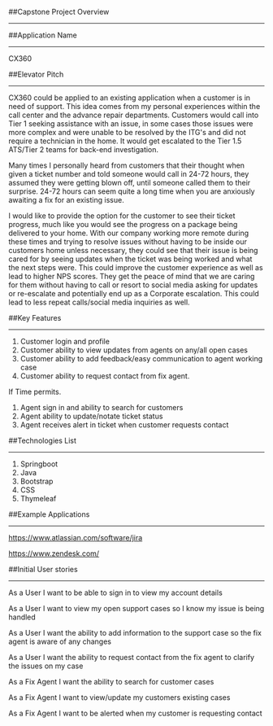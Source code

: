 ##Capstone Project Overview
**********************************************
##Application Name
**********************************************
CX360

##Elevator Pitch
**********************************************

CX360 could be applied to an existing application when a customer is in need of support. This idea comes from my personal experiences within the call center and the advance repair departments. Customers would call into Tier 1 seeking assistance with an issue, in some cases those issues were more complex and were unable to be resolved by the ITG's and did not require a technician in the home. It would get escalated to the Tier 1.5 ATS/Tier 2 teams for back-end investigation.

Many times I personally heard from customers that their thought when given a ticket number and told someone would call in 24-72 hours, they assumed they were getting blown off, until someone called them to their surprise. 24-72 hours can seem quite a long time when you are anxiously awaiting a fix for an existing issue. 

I would like to provide the option for the customer to see their ticket progress, much like you would see the progress on a package being delivered to your home. With our company working more remote during these times and trying to resolve issues without having to be inside our customers home unless necessary, they could see that their issue is being cared for by seeing updates when the ticket was being worked and what the next steps were. This could improve the customer experience as well as lead to higher NPS scores. They get the peace of mind that we are caring for them without having to call or resort to social media asking for updates or re-escalate and potentially end up as a Corporate escalation. This could lead to less repeat calls/social media inquiries as well.

##Key Features
**********************************************
1. Customer login and profile
2. Customer ability to view updates from agents on any/all open cases
3. Customer ability to add feedback/easy communication to agent working case
4. Customer ability to request contact from fix agent.

If Time permits.
1. Agent sign in and ability to search for customers
2. Agent ability to update/notate ticket status
3. Agent receives alert in ticket when customer requests contact

##Technologies List
**********************************************
1. Springboot
2. Java
3. Bootstrap
4. CSS
5. Thymeleaf

##Example Applications
**********************************************
https://www.atlassian.com/software/jira

https://www.zendesk.com/

##Initial User stories
**********************************************
As a User I want to be able to sign in to view my account details

As a User I want to view my open support cases so I know my issue is being handled

As a User I want the ability to add information to the support case so the fix agent is aware of any changes

As a User I want the ability to request contact from the fix agent to clarify the issues on my case

As a Fix Agent I want the ability to search for customer cases

As a Fix Agent I want to view/update my customers existing cases

As a Fix Agent I want to be alerted when my customer is requesting contact

